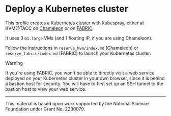 # Deploy a Kubernetes cluster

This profile creates a Kubernetes cluster with Kubespray, either at KVM@TACC on [Chameleon](https://chameleoncloud.org/) or on [FABRIC](https://portal.fabric-testbed.net/). 

It uses 3 `m1.large` VMs (and 1 floating IP, if you are using Chameleon).

Follow the instructions in `reserve_kvm/index.md` (Chameleon) or `reserve_fabric/index.md` (FABRIC) to launch your Kubernetes cluster.

> [!WARNING]
> If you're using FABRIC, you won't be able to directly visit a web service deployed on your Kubernetes cluster in your own browser, since it is behind a bastion host for security. You will have to first set up an SSH tunnel to the bastion host to view your web service. 

---
This material is based upon work supported by the National Science Foundation under Grant No. 2230079. 
